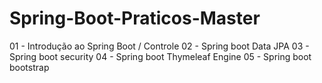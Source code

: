 # Spring-Boot-Praticos-Master

01 - Introdução ao Spring Boot / Controle
02 - Spring boot Data JPA
03 - Spring boot security
04 - Spring boot Thymeleaf Engine
05 - Spring boot bootstrap
